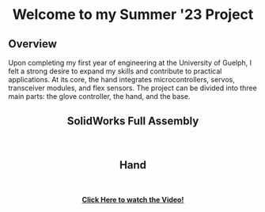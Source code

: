 <h1 align = "center" >Welcome to my Summer '23 Project</h1>

<h2>Overview</h2> 
<p>Upon completing my first year of engineering at the University of Guelph, I felt a strong desire to expand my skills and contribute to practical applications.  
At its core, the hand integrates microcontrollers, servos, transceiver modules, and flex sensors. The project can be divided into three main parts: the glove controller, the hand, and the base.
</p>

<h2 align = "center"> SolidWorks Full Assembly </h2>
<br>


<h2 align = "center"> Hand </h2>
<br>

<p align="center">
  <a href="https://www.youtube.com/shorts/3ULT0zy-e6k">
    <b>Click Here to watch the Video!</b>
  </a>
</p>


